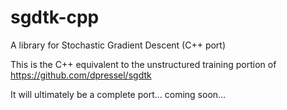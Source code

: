 sgdtk-cpp
==========

A library for Stochastic Gradient Descent (C++ port)

This is the C++ equivalent to the unstructured training portion of https://github.com/dpressel/sgdtk

It will ultimately be a complete port...  coming soon...
